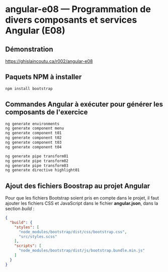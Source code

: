 # angular-e08 &mdash; Programmation de divers composants et services Angular (E08)

## Démonstration
https://ghislaincoutu.ca/r002/angular-e08

## Paquets NPM à installer
```sh
npm install bootstrap
```

## Commandes Angular à exécuter pour générer les composants de l'exercice
```sh
ng generate environments
ng generate component menu
ng generate component t01
ng generate component t02
ng generate component t03
ng generate component t04

ng generate pipe transform01
ng generate pipe transform02
ng generate pipe transform03
ng generate directive highlight01
```

## Ajout des fichiers Boostrap au projet Angular
Pour que les fichiers Bootstrap soient pris en compte dans le projet, il faut ajouter les fichiers CSS et JavaScript dans le fichier **angular.json**, dans la section _build_ :
```json
{
  "build": {
    "styles": [
      "node_modules/bootstrap/dist/css/bootstrap.css",
      "src/styles.scss"
    ],
    "scripts": [
      "node_modules/bootstrap/dist/js/bootstrap.bundle.min.js"
    ]
  }
}
```